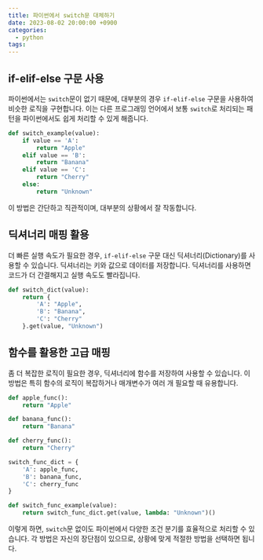 ```yaml
---
title: 파이썬에서 switch문 대체하기
date: 2023-08-02 20:00:00 +0900
categories:
  - python
tags:
---
```


## if-elif-else 구문 사용

파이썬에서는 `switch`문이 없기 때문에, 대부분의 경우 `if-elif-else` 구문을 사용하여 비슷한 로직을 구현합니다. 이는 다른 프로그래밍 언어에서 보통 `switch`로 처리되는 패턴을 파이썬에서도 쉽게 처리할 수 있게 해줍니다.

```python
def switch_example(value):
    if value == 'A':
        return "Apple"
    elif value == 'B':
        return "Banana"
    elif value == 'C':
        return "Cherry"
    else:
        return "Unknown"
```

이 방법은 간단하고 직관적이며, 대부분의 상황에서 잘 작동합니다.

## 딕셔너리 매핑 활용

더 빠른 실행 속도가 필요한 경우, `if-elif-else` 구문 대신 딕셔너리(Dictionary)를 사용할 수 있습니다. 딕셔너리는 키와 값으로 데이터를 저장합니다. 딕셔너리를 사용하면 코드가 더 간결해지고 실행 속도도 빨라집니다.

```python
def switch_dict(value):
    return {
        'A': "Apple",
        'B': "Banana",
        'C': "Cherry"
    }.get(value, "Unknown")
```

## 함수를 활용한 고급 매핑

좀 더 복잡한 로직이 필요한 경우, 딕셔너리에 함수를 저장하여 사용할 수 있습니다. 이 방법은 특히 함수의 로직이 복잡하거나 매개변수가 여러 개 필요할 때 유용합니다.

```python
def apple_func():
    return "Apple"

def banana_func():
    return "Banana"

def cherry_func():
    return "Cherry"

switch_func_dict = {
    'A': apple_func,
    'B': banana_func,
    'C': cherry_func
}

def switch_func_example(value):
    return switch_func_dict.get(value, lambda: "Unknown")()
```

이렇게 하면, `switch`문 없이도 파이썬에서 다양한 조건 분기를 효율적으로 처리할 수 있습니다. 각 방법은 자신의 장단점이 있으므로, 상황에 맞게 적절한 방법을 선택하면 됩니다.